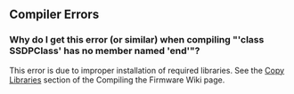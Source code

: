 ## Compiler Errors

### Why do I get this error (or similar) when compiling "'class SSDPClass' has no member named 'end'"?

This error is due to improper installation of required libraries. See the [Copy Libraries](https://github.com/bdring/Grbl_Esp32/wiki/Compiling-the-firmware) section of the Compiling the Firmware Wiki page.


